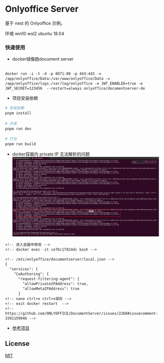 # Onlyoffice Server

基于 nest 的 Onlyoffice 示例。

环境 win10 wsl2 ubuntu 18.04




### 快速使用

- docker镜像跑document server

```

docker run -i -t -d -p 8071:80 -p 443:443 -v /app/onlyoffice/Data:/var/www/onlyoffice/Data -v /app/onlyoffice/logs:/var/log/onlyoffice -e JWT_ENABLED=true -e JWT_SECRET=123456  --restart=always onlyoffice/documentserver-de

```

- 项目安装依赖

```bash
# 安装依赖
pnpm install

# 开发
pnpm run dev

# 打包
pnpm run build
```
- dorker容器内 private IP 无法解析的问题
<img src="https://github.com/yaolinhong/docker-onlyoffice/blob/docker-onlyoffice/onlyoffice-server/static/%E8%A7%A3%E5%86%B3private%20IP%20%E6%97%A0%E6%B3%95%E8%A7%A3%E6%9E%90.png?raw=true"></img>
```
<!-- 进入容器中修改 -->
<!-- docker exec -it ce76c1f824dc bash -->

<!-- /etc/onlyoffice/documentserver/local.json -->
{
  "services": {
    "CoAuthoring": {
      "request-filtering-agent": {
        "allowPrivateIPAddress": true,
        "allowMetaIPAddress": true
      }
<!-- nano ctrl+o ctrl+x保存 -->
<!-- exit docker restart  -->
<!-- https://github.com/ONLYOFFICE/DocumentServer/issues/2268#issuecomment-1591159946 -->
```
- [参考项目](https://github.com/wytxer/demo-onlyoffice.git)

## License

[MIT](/LICENSE)
